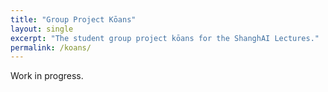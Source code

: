 ```yaml
---
title: "Group Project Kōans"
layout: single
excerpt: "The student group project kōans for the ShanghAI Lectures."
permalink: /koans/
---
```


Work in progress.
